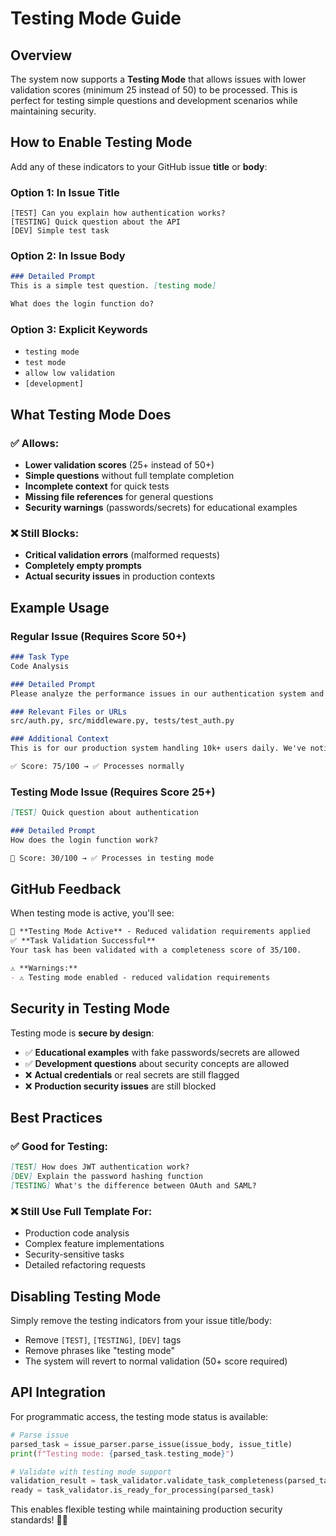 # Testing Mode Guide

## Overview

The system now supports a **Testing Mode** that allows issues with lower validation scores (minimum 25 instead of 50) to be processed. This is perfect for testing simple questions and development scenarios while maintaining security.

## How to Enable Testing Mode

Add any of these indicators to your GitHub issue **title** or **body**:

### Option 1: In Issue Title
```
[TEST] Can you explain how authentication works?
[TESTING] Quick question about the API
[DEV] Simple test task
```

### Option 2: In Issue Body
```markdown
### Detailed Prompt
This is a simple test question. [testing mode]

What does the login function do?
```

### Option 3: Explicit Keywords
- `testing mode`
- `test mode` 
- `allow low validation`
- `[development]`

## What Testing Mode Does

### ✅ **Allows:**
- **Lower validation scores** (25+ instead of 50+)
- **Simple questions** without full template completion
- **Incomplete context** for quick tests
- **Missing file references** for general questions
- **Security warnings** (passwords/secrets) for educational examples

### ❌ **Still Blocks:**
- **Critical validation errors** (malformed requests)
- **Completely empty prompts**
- **Actual security issues** in production contexts

## Example Usage

### Regular Issue (Requires Score 50+)
```markdown
### Task Type
Code Analysis

### Detailed Prompt
Please analyze the performance issues in our authentication system and provide optimization recommendations with detailed benchmarks and implementation steps.

### Relevant Files or URLs  
src/auth.py, src/middleware.py, tests/test_auth.py

### Additional Context
This is for our production system handling 10k+ users daily. We've noticed 2-3 second login delays during peak hours.

✅ Score: 75/100 → ✅ Processes normally
```

### Testing Mode Issue (Requires Score 25+)
```markdown
[TEST] Quick question about authentication

### Detailed Prompt
How does the login function work?

🧪 Score: 30/100 → ✅ Processes in testing mode
```

## GitHub Feedback

When testing mode is active, you'll see:

```markdown
🧪 **Testing Mode Active** - Reduced validation requirements applied
✅ **Task Validation Successful**
Your task has been validated with a completeness score of 35/100.

⚠️ **Warnings:**
- ⚠️ Testing mode enabled - reduced validation requirements
```

## Security in Testing Mode

Testing mode is **secure by design**:

- ✅ **Educational examples** with fake passwords/secrets are allowed
- ✅ **Development questions** about security concepts are allowed  
- ❌ **Actual credentials** or real secrets are still flagged
- ❌ **Production security issues** are still blocked

## Best Practices

### ✅ **Good for Testing:**
```markdown
[TEST] How does JWT authentication work?
[DEV] Explain the password hashing function
[TESTING] What's the difference between OAuth and SAML?
```

### ❌ **Still Use Full Template For:**
- Production code analysis
- Complex feature implementations  
- Security-sensitive tasks
- Detailed refactoring requests

## Disabling Testing Mode

Simply remove the testing indicators from your issue title/body:
- Remove `[TEST]`, `[TESTING]`, `[DEV]` tags
- Remove phrases like "testing mode" 
- The system will revert to normal validation (50+ score required)

## API Integration

For programmatic access, the testing mode status is available:

```python
# Parse issue
parsed_task = issue_parser.parse_issue(issue_body, issue_title)
print(f"Testing mode: {parsed_task.testing_mode}")

# Validate with testing mode support
validation_result = task_validator.validate_task_completeness(parsed_task)
ready = task_validator.is_ready_for_processing(parsed_task)
```

This enables flexible testing while maintaining production security standards! 🧪✅